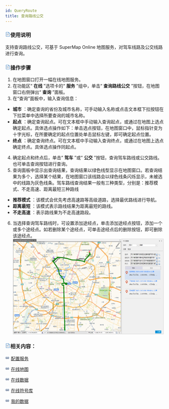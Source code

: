 ```yaml
---
id: QueryRoute
title: 查询路线公交
---
```

### ![](../img/read.gif)使用说明

支持查询路线公交，可基于 SuperMap Online 地图服务，对驾车线路及公交线路进行查询。

### ![](../img/read.gif)操作步骤

1. 在地图窗口打开一幅在线地图服务。
2. 在功能区“ **在线** ”选项卡的“ **服务** ”组中，单击“ **查询路线公交** ”按钮，在地图窗口右侧弹出“ **查询** ”面板。
3. 在“查询”面板中，输入查询信息： 
* **城市** ：确定查询的省份及城市名称，可手动输入名称或点击文本框下拉按钮在下拉菜单中选择所要查询的城市名称。 
* **起点** ：确定查询起点。可在文本框中手动输入查询起点，或通过在地图上选点确定起点。具体选点操作如下：单击选点按钮，在地图窗口中，鼠标指针变为十字光标，在所要确定的起点位置处单击鼠标左键，即可确定起点位置。
* **终点** ：确定查询终点。可在文本框中手动输入查询终点，或通过在地图上选点确定终点。具体选点操作同起点。
4. 确定起点和终点后，单击“ **驾车** ”或“ **公交** ”按钮，查询驾车路线或公交路线。也可单击查询按钮进行查询。
5. 查询面板中显示出查询结果，查询结果以绿色线型显示在地图窗口。若查询结果为多个，选择某个结果，在地图窗口该线路会以绿色线条闪烁显示，未被选中的线路为灰色线条。驾车路线查询结果一般有三种类型，分别是：推荐模式、不走高速、距离最短三种路线
* **推荐模式** ：该模式会优先考虑高速路等高级道路，选择最优路线进行导航。 
* **距离最短** ：该模式表示路线结果为距离最短的路线。
* **不走高速** ：表示路线果为不走高速路段。
6. 当选择查询驾车路线时，可设置添加途经点，单击添加途经点按钮，添加一个或多个途经点。如若删除某个途经点，可单击途经点后的删除按钮，即可删除该途经点。
![](img/QueryOouteResult.png)  

### ![](../img/read.gif)相关内容：

![](../img/smalltitle.png) [配置服务](ConfigureAddress.htm)

![](../img/smalltitle.png) [在线地图](OnlineMap.htm)

![](../img/smalltitle.png) [在线数据](OnlineData.htm)

![](../img/smalltitle.png) [在线符号库](OnlineSymbol.htm)

![](../img/smalltitle.png) [我的数据](OnlineMyData.htm)

